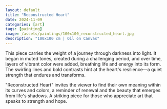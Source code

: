 ```yaml
---
layout: default
title: "Reconstructed Heart"
date: 2024-11-09
categories: [art]
tags: [painting]
image: /assets/paintings/100x100_reconstructed_heart.jpg
description: "100x100 cm | Oil on Canvas"
---
```


This piece carries the weight of a journey through darkness into light. It began in muted tones, created during a challenging period, and over time, layers of vibrant color were added, breathing life and energy into its form. The swirling lines and bold contrasts hint at the heart's resilience—a quiet strength that endures and transforms.

"Reconstructed Heart" invites the viewer to find their own meaning within its curves and colors, a reminder of renewal and the beauty that emerges from life's shadows. A striking piece for those who appreciate art that speaks to strength and hope.
